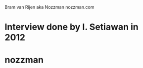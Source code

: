 Bram van Rijen aka Nozzman
nozzman.com

Interview done by I. Setiawan in 2012
=======
nozzman
=======

